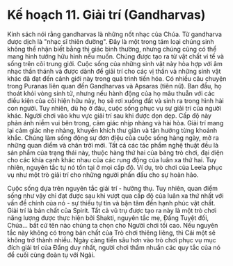 # Kế hoạch 11. Giải trí (Gandharvas)

Kinh sách nói rằng gandharvas là những nốt nhạc của Chúa. Từ gandharva được dịch là "nhạc sĩ thiên đường". Đây là một trong tám loại chúng sinh không thể nhận biết bằng thị giác bình thường, nhưng chúng cũng có thể mang hình tướng hữu hình nếu muốn. Chúng được tạo ra từ vật chất vi tế và sống trên cõi trung giới. Cuộc sống của những sinh vật này hòa hợp với âm nhạc thần thánh và được dành để giải trí cho các vị thần và những sinh vật khác đã đạt đến cảnh giới này trong quá trình tiến hóa. Có nhiều câu chuyện trong Puranas liên quan đến Gandharvas và Apsaras (tiên nữ). Ban đầu, họ thoát khỏi vòng sinh tử, nhưng nếu hành động của họ mâu thuẫn với các điều kiện của cõi hiện hữu này, họ sẽ rơi xuống đất và sinh ra trong hình hài con người. Tuy nhiên, dù họ ở đâu, cuộc sống phục vụ sự giải trí của người khác. Người chơi vào khu vực giải trí sau khi được dọn dẹp. Cấp độ này phản ánh niềm vui bên trong, cảm giác nhịp nhàng và hài hòa. Giải trí mang lại cảm giác nhẹ nhàng, khuyến khích thư giãn và tận hưởng từng khoảnh khắc. Chúng làm sống động sự đơn điệu của cuộc sống hàng ngày, mở ra những quan điểm và chân trời mới. Tất cả các tác phẩm nghệ thuật đều là sản phẩm của trạng thái này, thuộc hàng thứ hai của bảng trò chơi, đại diện cho các khía cạnh khác nhau của các rung động của luân xa thứ hai. Tuy nhiên, nguyên tắc tự nó tồn tại ở mọi cấp độ. Ví dụ, trò chơi của Leela phục vụ như một trò giải trí cho những người phấn đấu cho sự hoàn hảo.

Cuộc sống dựa trên nguyên tắc giải trí - hưởng thụ. Tuy nhiên, quan điểm sống như vậy chỉ đạt được sau khi vượt qua cấp độ của luân xa thứ nhất với vấn đề chính của nó - sự thiếu tự tin và bận tâm đến hạnh phúc vật chất. Giải trí là bản chất của Spirit. Tất cả vũ trụ được tạo ra này là một trò chơi năng lượng được thực hiện bởi Shakti, nguyên tắc mẹ, Đấng Tuyệt đối, Chúa... bất cứ tên nào chúng ta chọn cho Người chơi tối cao. Nếu nguyên tắc này không có trong bản chất của Trò chơi thiêng liêng, thì Cái một sẽ không trở thành nhiều. Ngày càng tiến sâu hơn vào trò chơi phục vụ mục đích giải trí của Đấng duy nhất, người chơi thấm nhuần các quy tắc của nó để cuối cùng đoàn tụ với Ngài.
